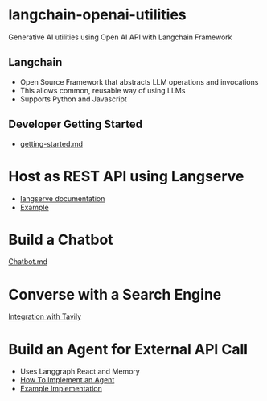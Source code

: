 # langchain-openai-utilities
Generative AI utilities using Open AI API with Langchain Framework

## Langchain
- Open Source Framework that abstracts LLM operations and invocations
- This allows common, reusable way of using LLMs
- Supports Python and Javascript

## Developer Getting Started
- [getting-started.md](getting-started.md)

# Host as REST API using Langserve
- [langserve documentation](https://python.langchain.com/docs/tutorials/llm_chain/#server)
- [Example](./server/lang_serve.py)

# Build a Chatbot
[Chatbot.md](./Chatbot-Howto.md)

# Converse with a Search Engine
[Integration with Tavily](./src/search/tavily-search.ipynb)

# Build an Agent for External API Call
- Uses Langgraph React and Memory
- [How To Implement an Agent](./agent-how-to.md)
- [Example Implementation](./src/agent/agent_oai.ipynb)
